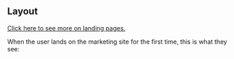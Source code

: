 ## Layout

[Click here to see more on landing pages.](Landing%20Pages.ipynb)

When the user lands on the marketing site for the first time, this is what they see:


